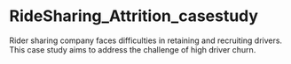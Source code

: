 # RideSharing_Attrition_casestudy
Rider sharing company faces difficulties in retaining and recruiting drivers. This case study aims to address the challenge of high driver churn. 
